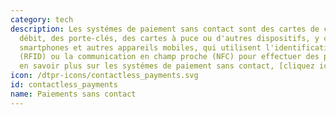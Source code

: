 ```yaml
---
category: tech
description: Les systémes de paiement sans contact sont des cartes de crédit et de
  débit, des porte-clés, des cartes à puce ou d'autres dispositifs, y compris les
  smartphones et autres appareils mobiles, qui utilisent l'identification par radiofréquence
  (RFID) ou la communication en champ proche (NFC) pour effectuer des paiements sécurisés.  Pour
  en savoir plus sur les systémes de paiement sans contact, [cliquez ici](https://fr.wikipedia.org/wiki/Paiement_sans_contact).
icon: /dtpr-icons/contactless_payments.svg
id: contactless_payments
name: Paiements sans contact
---
```

